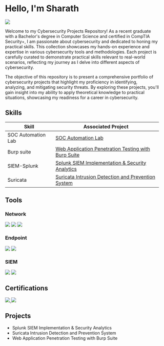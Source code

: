 # Hello, I'm Sharath
<a href="https://www.linkedin.com/in/koppula-sharath-934940248/"><img src="https://img.shields.io/badge/-LinkedIn-0072b1?&style=for-the-badge&logo=linkedin&logoColor=white" /></a>



Welcome to my Cybersecurity Projects Repository! As a recent graduate with a Bachelor's degree in Computer Science and certified in CompTIA Security+, I am passionate about cybersecurity and dedicated to honing my practical skills. This collection showcases my hands-on experience and expertise in various cybersecurity tools and methodologies. Each project is carefully curated to demonstrate practical skills relevant to real-world scenarios, reflecting my journey as I delve into different aspects of cybersecurity.



The objective of this repository is to present a comprehensive portfolio of cybersecurity projects that highlight my proficiency in identifying, analyzing, and mitigating security threats. By exploring these projects, you'll gain insight into my ability to apply theoretical knowledge to practical situations, showcasing my readiness for a career in cybersecurity.

## Skills

| Skill                                         | Associated Project         |
|-----------------------------------------------|----------------------------|
|SOC Automation Lab       | <a href=https://github.com/sharath-133/SOC-Automation-Lab>SOC Automation Lab</a>|
|Burp suite | <a href="https://github.com/sharath-133/Web-Application-Penetration-Testing-with-Burp-Suite/tree/main">Web Application Penetration Testing with Burp Suite</a>|
| SIEM-Splunk | <a href="https://github.com/sharath-133/Splunk-SIEM-Implementation-Security-Analytics/tree/main">Splunk SIEM Implementation & Security Analytics</a>|
|Suricata        | <a href="https://github.com/sharath-133/Suricata-Intrusion-Detection-and-Prevention-System/tree/main">Suricata Intrusion Detection and Prevention System</a>|

## Tools

### Network
<div>
    <img src="https://img.shields.io/badge/-Wireshark-1679A7?&style=for-the-badge&logo=Wireshark&logoColor=white" />
    <img src="https://img.shields.io/badge/-Suricata-EF3B2D?&style=for-the-badge&logo=Suricata&logoColor=white" />
    <img src="https://img.shields.io/badge/-Zeek-777BB4?&style=for-the-badge&logo=Zeek&logoColor=white" />
</div>

### Endpoint
<div>
    <img src="https://img.shields.io/badge/-Microsoft_Defender_for_Endpoint-00A4EF?&style=for-the-badge&logo=Microsoft&logoColor=white" />
    <img src="https://img.shields.io/badge/-Velociraptor-4B275F?&style=for-the-badge&logo=Velociraptor&logoColor=white" />
</div>

### SIEM
<div>
    <img src="https://img.shields.io/badge/-Splunk-000000?&style=for-the-badge&logo=Splunk&logoColor=white" />
    <img src="https://img.shields.io/badge/-Wazuh-326CE5?style=for-the-badge&logo=Wazuh&logoColor=white" />
</div>

## Certifications

<div>
<a href="https://www.credly.com/badges/02ccc6b3-4aeb-4577-82d9-19c3edb1d4e9" target="_blank">
    <img src="https://img.shields.io/badge/-Security%2B-FF0000?&style=for-the-badge&logo=CompTIA&logoColor=white" />
</a>
<img src="https://img.shields.io/badge/-(ISC)²%20Certified%20in%20Cybersecurity-0076b4?style=for-the-badge&logo=ISC2&logoColor=white" />
</div>

## Projects
- Splunk SIEM Implementation & Security Analytics
- Suricata Intrusion Detection and Prevention System
- Web Application Penetration Testing with Burp Suite

